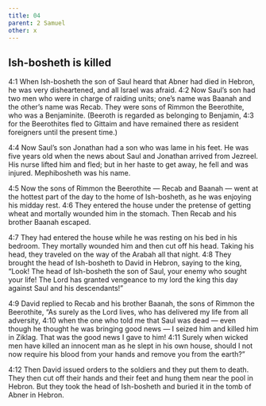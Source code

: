 ```yaml
---
title: 04
parent: 2 Samuel
other: x
---
```


## Ish-bosheth is killed

<a name="4:1">4:1</a> When Ish-bosheth the son of Saul heard that Abner had died in Hebron, he was very disheartened, and all Israel was afraid. <a name="4:2">4:2</a> Now Saul’s son had two men who were in charge of raiding units; one’s name was Baanah and the other’s name was Recab. They were sons of Rimmon the Beerothite, who was a Benjaminite. (Beeroth is regarded as belonging to Benjamin, <a name="4:3">4:3</a> for the Beerothites fled to Gittaim and have remained there as resident foreigners until the present time.)

<a name="4:4">4:4</a> Now Saul’s son Jonathan had a son who was lame in his feet. He was five years old when the news about Saul and Jonathan arrived from Jezreel. His nurse lifted him and fled; but in her haste to get away, he fell and was injured. Mephibosheth was his name.

<a name="4:5">4:5</a> Now the sons of Rimmon the Beerothite — Recab and Baanah — went at the hottest part of the day to the home of Ish-bosheth, as he was enjoying his midday rest. <a name="4:6">4:6</a> They entered the house under the pretense of getting wheat and mortally wounded him in the stomach. Then Recab and his brother Baanah escaped.

<a name="4:7">4:7</a> They had entered the house while he was resting on his bed in his bedroom. They mortally wounded him and then cut off his head. Taking his head, they traveled on the way of the Arabah all that night. <a name="4:8">4:8</a> They brought the head of Ish-bosheth to David in Hebron, saying to the king, “Look! The head of Ish-bosheth the son of Saul, your enemy who sought your life! The Lord has granted vengeance to my lord the king this day against Saul and his descendants!”

<a name="4:9">4:9</a> David replied to Recab and his brother Baanah, the sons of Rimmon the Beerothite, “As surely as the Lord lives, who has delivered my life from all adversity, <a name="4:10">4:10</a> when the one who told me that Saul was dead — even though he thought he was bringing good news — I seized him and killed him in Ziklag. That was the good news I gave to him! <a name="4:11">4:11</a> Surely when wicked men have killed an innocent man as he slept in his own house, should I not now require his blood from your hands and remove you from the earth?”

<a name="4:12">4:12</a> Then David issued orders to the soldiers and they put them to death. They then cut off their hands and their feet and hung them near the pool in Hebron. But they took the head of Ish-bosheth and buried it in the tomb of Abner in Hebron.



